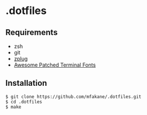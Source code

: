 # .dotfiles

## Requirements
* zsh
* git
* [zplug](https://github.com/zplug/zplug)
* [Awesome Patched Terminal Fonts](https://github.com/gabrielelana/awesome-terminal-fonts/tree/patching-strategy/patched)

## Installation
```
$ git clone https://github.com/mfakane/.dotfiles.git
$ cd .dotfiles
$ make
```
